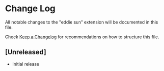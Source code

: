 # Change Log

All notable changes to the "eddie sun" extension will be documented in this file.

Check [Keep a Changelog](http://keepachangelog.com/) for recommendations on how to structure this file.

## [Unreleased]

- Initial release